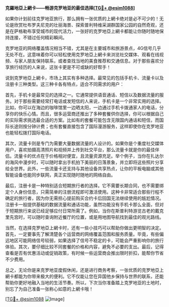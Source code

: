 **克羅地亞上網卡——畅游克罗地亚的最佳选择[[TG💪+ @esim1088](https://t.me/s/esim1088)]**

如果你计划前往克罗地亚旅行，那么拥有一张优质的上網卡绝对是必不可少的！无论是欣赏杜布罗夫尼克的壮丽海景、探索普利特维采湖群国家公园的自然奇观，还是在萨格勒布享受城市的现代活力，一张好的克罗地亞上網卡都能让你随时随地保持连接，不错过任何精彩瞬间。

克罗地亚的网络覆盖情况相当不错，尤其是在主要城市和旅游景点，4G信号几乎无处不在。这意味着你可以轻松使用克罗地亞上網卡来浏览社交媒体、观看在线视频、与家人朋友保持联系，或者查找当地的美食推荐和交通信息。对于那些喜欢分享旅行经历的人来说，这张卡更是不可或缺的好帮手！

说到克罗地亞上網卡，市场上其实有多种选择。最常见的包括手机卡、流量卡以及注册卡三种类型。这三种卡各有特点，适合不同需求的用户：

首先，手机卡是最常见的选择之一。它通常提供语音通话、短信以及数据流量的服务。对于那些需要经常打电话或发短信的人来说，手机卡是一个非常实用的选择。比如，你可以在海边的咖啡馆里一边晒太阳，一边通过手机卡拨通家人的电话，分享你的快乐心情。而且，很多运营商还推出了多种套餐供你选择，你可以根据自己的实际需求挑选最合适的方案。比如有的套餐可能包含无限国内通话和短信，而国际长途则按分钟计费；也有套餐直接包含了国际漫游服务，这样即使你在克罗地亚也能轻松拨打国际电话。

其次，流量卡则是专门为需要大量数据流量的人设计的。如果你是个重度社交媒体用户，喜欢拍摄高清照片和视频并上传到社交平台，那么流量卡就是你的最佳伴侣。流量卡的优点在于价格相对便宜，且流量资源充足。举个例子，当你在扎达尔的海风中漫步时，可以随时拿出手机拍下美丽的日落景象，并立即将这些照片分享给全世界。此外，一些流量卡还支持与其他设备共享热点，让你的平板电脑或其他智能设备也能同步联网，真正实现随时随地的网络自由。

最后，注册卡是一种特别适合短期旅行者的选择。它不需要长期合同，也不需要绑定个人身份信息，只需简单的注册流程即可激活使用。这种卡非常适合那些行程不确定的旅行者，因为你无需担心提前购买合约卡后回国无法继续使用的尴尬情况。注册卡一般提供基础的数据流量和通话功能，虽然功能没有手机卡那么全面，但对于短期旅行来说已经足够应付日常所需了。例如，当你在斯普利特游览古老的戴克里先宫时，可以随时查询附近餐厅的位置，或是用地图导航找到最佳的观光路线。

当然，在选择克罗地亞上網卡时，还有一些小技巧可以帮助你做出更明智的决定。首先，一定要事先了解清楚各个运营商的网络覆盖范围和服务质量。毕竟，有些偏远地区可能网络信号较弱，如果选择了信号不稳定的卡，可能会严重影响你的旅行体验。其次，要仔细比较不同套餐的价格和内容，避免不必要的支出。最后，记得查看是否有优惠活动或促销政策，有时候一些运营商会推出限时折扣，能帮你节省不少费用。

总之，无论你是来克罗地亚度假休闲，还是进行商务考察，一张优质的克罗地亞上網卡都能为你带来极大的便利。它不仅能让您在异国他乡保持与世界的联系，还能帮助你更好地融入当地的生活节奏。所以，下次当你准备踏上克罗地亚的土地时，别忘了为自己准备一张称心如意的上網卡哦！

[[TG💪+ @esim1088](https://t.me/s/esim1088) ![Image](https://i.postimg.cc/4NQfJmqS/Snipaste-2025-05-13-00-14-12.png)]